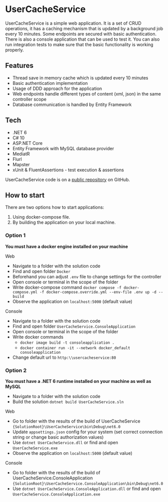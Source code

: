 # UserCacheService

UserCacheService is a simple web application. It is a set of CRUD operations, it has a caching mechanism that is updated by a background job every 10 minutes.
Some endpoints are secured with basic authentication. There is also a console application that can be used to test it. You can also run integration tests to make sure
that the basic functionality is working properly.

## Features
- Thread save in memory cache which is updated every 10 minutes
- Basic authentication implementation
- Usage of DDD approach for the application
- Web endpoints handle different types of content (xml, json) in the same controller scope
- Database communication is handled by Entity Framework

## Tech

- .NET 6
- C# 10
- ASP.NET Core
- Entity Framework with MySQL database provider
- MediatR
- Flurl
- Mapster
- xUnit & FluentAssertions - test execution & assertions

UserCacheService code is on a [public repository](https://github.com/ArtyomKolosov2/UserCacheService) on GitHub.

## How to start

There are two options how to start applications:

1. Using docker-compose file.
2. By building the application on your local machine.

### Option 1
**You must have a docker engine installed on your machine**

Web
- Navigate to a folder with the solution code
- Find and open folder `Docker`
- Beforehand you can adjust `.env` file to change settings for the controller
- Open console or terminal in the scope of the folder
- Write docker-compose command `docker compose -f docker-compose.yml -f docker-compose.override.yml --env-file .env up -d --build`
- Observe the application on `localhost:5000` (default value)

Console
- Navigate to a folder with the solution code
- Find and open folder `UserCacheService.ConsoleApplication`
- Open console or terminal in the scope of the folder
- Write docker commands
  - `docker image build -t consoleapplication .`
  - `docker container run -it --network docker_default consoleapplication`
- Change default url to `http:\\usercacheservice:80`

### Option 2
**You must have a .NET 6 runtime installed on your machine as well as MySQL**

- Navigate to a folder with the solution code
- Build the solution `dotnet build UserCacheService.sln`
  
Web
- Go to folder with the results of the build of UserCacheService `{SolutionRoot}\UserCacheService\bin\Debug\net6.0`
- Update `appsettings.json` config for your system (set correct connection string or change basic authorization values)
- Use `dotnet UserCacheService.dll` or find and open `UserCacheService.exe`
- Observe the application on `localhost:5000` (default value)

Console
- Go to folder with the results of the build of UserCacheService.ConsoleApplication `{SolutionRoot}\UserCacheService.ConsoleApplication\bin\Debug\net6.0`
- Use `dotnet UserCacheService.ConsoleApplication.dll` or find and open `UserCacheService.ConsoleApplication.exe`
